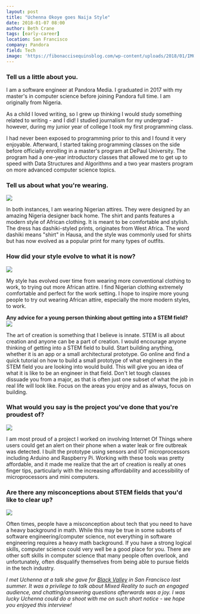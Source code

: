 ```yaml
---
layout: post
title: "Uchenna Okoye goes Naija Style"
date: 2018-01-07 08:00
author: Beth Crane
tags: [early-career]
location: San Francisco
company: Pandora
field: Tech
image: 'https://fibonaccisequinsblog.com/wp-content/uploads/2018/01/IMG_5972.jpg'
---
```


### Tell us a little about you.

I am a software engineer at Pandora Media. I graduated in 2017 with my master's in computer science before joining Pandora full time. I am originally from Nigeria.

As a child I loved writing, so I grew up thinking I would study something related to writing - and I did! I studied journalism for my undergrad - however, during my junior year of college I took my first programming class.

I had never been exposed to programming prior to this and I found it very enjoyable. Afterward, I started taking programming classes on the side before officially enrolling in a master's program at DePaul University. The program had a one-year introductory classes that allowed me to get up to speed with Data Structures and Algorithms and a two year masters program on more advanced computer science topics.

### Tell us about what you're wearing.

[![](https://fibonaccisequinsblog.com/wp-content/uploads/2018/01/IMG_5978-1024x683.jpg)](https://fibonaccisequinsblog.com/wp-content/uploads/2018/01/IMG_5978.jpg)

In both instances, I am wearing Nigerian attires. They were designed by an amazing Nigeria designer back home. The shirt and pants features a modern style of African clothing. It is meant to be comfortable and stylish. The dress has dashiki-styled prints, originates from West Africa. The word dashiki means "shirt" in Hausa, and the style was commonly used for shirts but has now evolved as a popular print for many types of outfits.

### How did your style evolve to what it is now?

[![](https://fibonaccisequinsblog.com/wp-content/uploads/2018/01/IMG_5948-1-683x1024.jpg)](https://fibonaccisequinsblog.com/wp-content/uploads/2018/01/IMG_5948-1.jpg)

My style has evolved over time from wearing more conventional clothing to work, to trying out more African attire. I find Nigerian clothing extremely comfortable and perfect for the work setting. I hope to inspire more young people to try out wearing African attire, especially the more modern styles, to work.

**Any advice for a young person thinking about getting into a STEM field?[![](https://fibonaccisequinsblog.com/wp-content/uploads/2018/01/IMG_5880-1-1024x683.jpg)](https://fibonaccisequinsblog.com/wp-content/uploads/2018/01/IMG_5880-1.jpg)**

The art of creation is something that I believe is innate. STEM is all about creation and anyone can be a part of creation. I would encourage anyone thinking of getting into a STEM field to build. Start building anything, whether it is an app or a small architectural prototype. Go online and find a quick tutorial on how to build a small prototype of what engineers in the STEM field you are looking into would build. This will give you an idea of what it is like to be an engineer in that field. Don't let tough classes dissuade you from a major, as that is often just one subset of what the job in real life will look like. Focus on the areas you enjoy and as always, focus on building.

### What would you say is the project you've done that you're proudest of?

[![](https://fibonaccisequinsblog.com/wp-content/uploads/2018/01/IMG_5957-1-1024x683.jpg)](https://fibonaccisequinsblog.com/wp-content/uploads/2018/01/IMG_5957-1.jpg)

I am most proud of a project I worked on involving Internet Of Things where users could get an alert on their phone when a water leak or fire outbreak was detected. I built the prototype using sensors and IOT microprocessors including Arduino and Raspberry Pi. Working with these tools was pretty affordable, and it made me realize that the art of creation is really at ones finger tips, particularly with the increasing affordability and accessibility of microprocessors and mini computers.

### Are there any misconceptions about STEM fields that you'd like to clear up?

[![](https://fibonaccisequinsblog.com/wp-content/uploads/2018/01/IMG_5866-1024x683.jpg)](https://fibonaccisequinsblog.com/wp-content/uploads/2018/01/IMG_5866.jpg)

Often times, people have a misconception about tech that you need to have a heavy background in math. While this may be true in some subsets of software engineering/computer science, not everything in software engineering requires a heavy math background. If you have a strong logical skills, computer science could very well be a good place for you. There are other soft skills in computer science that many people often overlook, and unfortunately, often disqualify themselves from being able to pursue fields in the tech industry.

*I met Uchenna at a talk she gave for [Black Valley](https://www.jopwell.com/thewell/posts/how-3-friends-brought-together-500-silicon-valley-interns) in San Francisco last summer. It was a privilege to talk about Mixed Reality to such an engaged audience, and chatting/answering questions afterwards was a joy. I was lucky Uchenna could do a shoot with me on such short notice - we hope you enjoyed this interview!*
